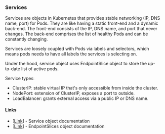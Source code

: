### Services

Services are objects in Kubernetes that provides stable networking 
(IP, DNS name, port) for Pods. They are like having a static front-end 
and a dynamic back-end. The front-end consists of the IP, DNS name, and 
port that never changes. The back-end comprises the list of healthy Pods 
and can be constantly changing.  

Services are loosely coupled with Pods via labels and selectors, which 
means pods needs to have all labels the services is selecting on.  

Under the hood, service object uses EndpointSlice object to store the 
up-to-date list of active pods.  

Service types:
* ClusterIP: stable virtual IP that's only accessible from inside the cluster.
* NodePort: extension of ClusterIP, exposes a port to outside.
* LoadBalancer: grants external access via a public IP or DNS name.


#### Links
- [[Link](https://kubernetes.io/docs/concepts/services-networking/service/)] - Service object documentation
- [[Link](https://kubernetes.io/docs/concepts/services-networking/endpoint-slices/)] - EndpointSlices object documentation

